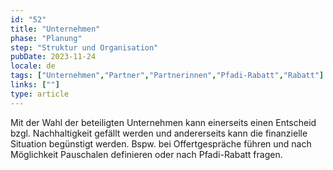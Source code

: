 ```yaml
---
id: "52"
title: "Unternehmen"
phase: "Planung"
step: "Struktur und Organisation"
pubDate: 2023-11-24
locale: de
tags: ["Unternehmen","Partner","Partnerinnen","Pfadi-Rabatt","Rabatt"]
links: [""]
type: article
---
```


Mit der Wahl der beteiligten Unternehmen kann einerseits einen Entscheid bzgl. Nachhaltigkeit gefällt werden und andererseits kann die finanzielle Situation begünstigt werden. Bspw. bei Offertgespräche führen und nach Möglichkeit Pauschalen definieren oder nach Pfadi-Rabatt fragen.
